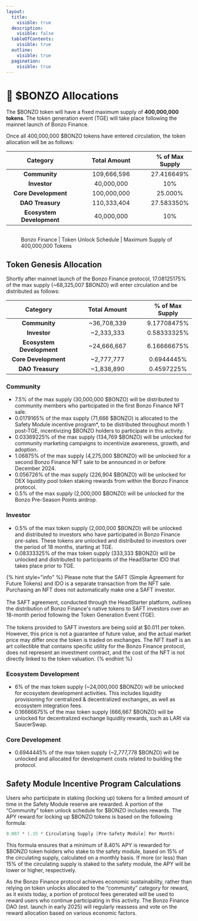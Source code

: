 ```yaml
---
layout:
  title:
    visible: true
  description:
    visible: false
  tableOfContents:
    visible: true
  outline:
    visible: true
  pagination:
    visible: true
---
```


# 🥧 $BONZO Allocations

The $BONZO token will have a fixed maximum supply of **400,000,000** **tokens**. The token generation event (TGE) will take place following the mainnet launch of Bonzo Finance.

Once all 400,000,000 $BONZO tokens have entered circulation, the token allocation will be as follows:

<table><thead><tr><th width="204" align="center">Category</th><th width="229" align="center">Total Amount</th><th align="center">% of Max Supply</th></tr></thead><tbody><tr><td align="center"><strong>Community</strong></td><td align="center">109,666,596</td><td align="center">27.416649%</td></tr><tr><td align="center"><strong>Investor</strong></td><td align="center">40,000,000</td><td align="center">10%</td></tr><tr><td align="center"><strong>Core Development</strong></td><td align="center">100,000,000</td><td align="center">25.000%</td></tr><tr><td align="center"><strong>DAO Treasury</strong></td><td align="center">110,333,404</td><td align="center">27.583350%</td></tr><tr><td align="center"><strong>Ecosystem Development</strong></td><td align="center">40,000,000</td><td align="center">10%</td></tr></tbody></table>

<figure><img src=".gitbook/assets/Screenshot 2024-11-12 at 11.04.10 PM.png" alt=""><figcaption><p>Bonzo Finance | Token Unlock Schedule | Maximum Supply of 400,000,000 Tokens</p></figcaption></figure>

## Token Genesis Allocation

Shortly after mainnet launch of the Bonzo Finance protocol, 17.08125175% of the max supply (\~68,325,007 $BONZO) will enter circulation and be distributed as follows:

<table><thead><tr><th width="190" align="center">Category</th><th width="226" align="center">Total Amount</th><th align="center">% of Max Supply</th></tr></thead><tbody><tr><td align="center"><strong>Community</strong></td><td align="center">~36,708,339</td><td align="center">9.17708475%</td></tr><tr><td align="center"><strong>Investor</strong></td><td align="center">~2,333,333</td><td align="center">0.58333325%</td></tr><tr><td align="center"><strong>Ecosystem Development</strong></td><td align="center">~24,666,667</td><td align="center">6.16666675%</td></tr><tr><td align="center"><strong>Core Development</strong></td><td align="center">~2,777,777</td><td align="center">0.6944445%</td></tr><tr><td align="center"><strong>DAO Treasury</strong></td><td align="center">~1,838,890</td><td align="center">0.4597225%</td></tr></tbody></table>

### **Community**

* 7.5% of the max supply (30,000,000 $BONZO) will be distributed to community members who participated in the first Bonzo Finance NFT sale.
* 0.0179165% of the max supply (71,666 $BONZO) is allocated to the Safety Module incentive program\*, to be distributed throughout month 1 post-TGE, incentivizing $BONZO holders to participate in this activity.
* 0.03369225% of the max supply (134,769 $BONZO) will be unlocked for community marketing campaigns to incentivize awareness, growth, and adoption.
* 1.06875% of the max supply (4,275,000 $BONZO) will be unlocked for a second Bonzo Finance NFT sale to be announced in or before December 2024.
* 0.056726% of the max supply (226,904 $BONZO) will be unlocked for DEX liquidity pool token staking rewards from within the Bonzo Finance protocol.
* 0.5% of the max supply (2,000,000 $BONZO) will be unlocked for the Bonzo Pre-Season Points airdrop.

### **Investor**

* 0.5% of the max token supply (2,000,000 $BONZO) will be unlocked and distributed to investors who have participated in Bonzo Finance pre-sales. These tokens are unlocked and distributed to investors over the period of 18 months, starting at TGE.
* 0.08333325% of the max token supply (333,333 $BONZO) will be unlocked and distributed to participants of the HeadStarter IDO that takes place prior to TGE.

{% hint style="info" %}
Please note that the SAFT (Simple Agreement for Future Tokens) and IDO is a separate transaction from the NFT sale. Purchasing an NFT does not automatically make one a SAFT investor. \
\
The SAFT agreement, conducted through the HeadStarter platform, outlines the distribution of Bonzo Finance's native tokens to SAFT investors over an 18-month period following the Token Generation Event (TGE). \
\
The tokens provided to SAFT investors are being sold at $0.011 per token. However, this price is not a guarantee of future value, and the actual market price may differ once the token is traded on exchanges. The NFT itself is an art collectible that contains specific utility for the Bonzo Finance protocol, does not represent an investment contract, and the cost of the NFT is not directly linked to the token valuation.
{% endhint %}

### **Ecosystem Development**

* 6% of the max token supply (\~24,000,000 $BONZO) will be unlocked for ecosystem development activities. This includes liquidity provisioning for centralized & decentralized exchanges, as well as ecosystem integration fees.
* 0.16666675% of the max token supply (666,667 $BONZO) will be unlocked for decentralized exchange liquidity rewards, such as LARI via SaucerSwap.

### **Core Development**

* 0.6944445% of the max token supply (\~2,777,778 $BONZO) will be unlocked and allocated for development costs related to building the protocol.

## **Safety Module Incentive Program Calculations**

Users who participate in staking (locking up) tokens for a limited amount of time in the Safety Module reserve are rewarded. A portion of the “Community” token unlock schedule for $BONZO includes rewards. The APY reward for locking up $BONZO tokens is based on the following formula:

```java
0.007 * (.15 * Circulating Supply [Pre-Safety Module] Per Month)
```

This formula ensures that a minimum of 8.40% APY is rewarded for $BONZO token holders who stake to the safety module, based on 15% of the circulating supply, calculated on a monthly basis. If more (or less) than 15% of the circulating supply is staked to the safety module, the APY will be lower or higher, respectively.

As the Bonzo Finance protocol achieves economic sustainability, rather than relying on token unlocks allocated to the “community” category for reward, as it exists today, a portion of protocol fees generated will be used to reward users who continue participating in this activity. The Bonzo Finance DAO (est. launch in early 2025) will regularly reassess and vote on the reward allocation based on various economic factors.
